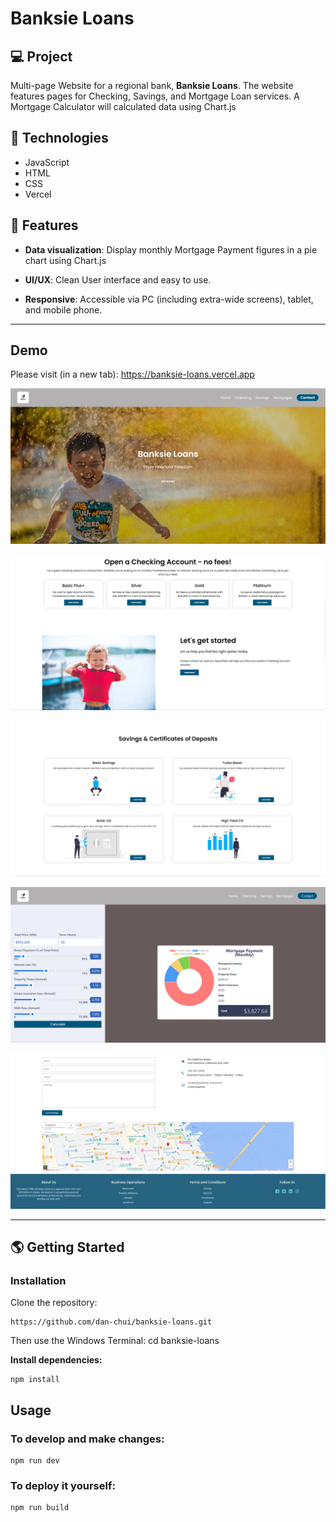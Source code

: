 # Banksie Loans

## 💻 Project
Multi-page Website for a regional bank, **Banksie Loans**. The website features pages for Checking, Savings, and Mortgage Loan services. A Mortgage Calculator will calculated data using Chart.js

## 🚀 Technologies

- JavaScript
- HTML
- CSS
- Vercel

## 💫 Features

- **Data visualization**: Display monthly Mortgage Payment figures in a pie chart using Chart.js

- **UI/UX**: Clean User interface and easy to use.

- **Responsive**: Accessible via PC (including extra-wide screens), tablet, and mobile phone.
  
---

## Demo

Please visit (in a new tab): https://banksie-loans.vercel.app

![](/assets/screenshot1.webp)

![](/assets/screenshot2.webp)

![](/assets/screenshot3.webp)

![](/assets/screenshot4.webp)

![](/assets/screenshot5.webp)

---


## 🌎 Getting Started

### Installation

Clone the repository:

```
https://github.com/dan-chui/banksie-loans.git
```

Then use the Windows Terminal: cd banksie-loans


**Install dependencies:**

```
npm install
```

## Usage
### To develop and make changes:

```
npm run dev
```

### To deploy it yourself:

```
npm run build
```
